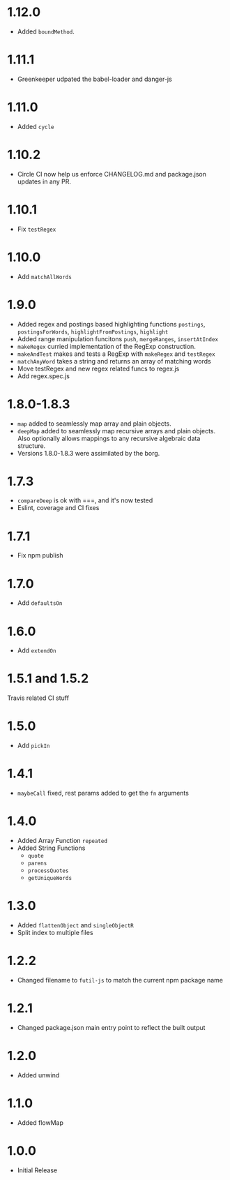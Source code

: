 ﻿# 1.12.0
- Added `boundMethod`.

# 1.11.1
- Greenkeeper udpated the babel-loader and danger-js

# 1.11.0
- Added `cycle`

# 1.10.2
- Circle CI now help us enforce CHANGELOG.md and package.json
  updates in any PR.

# 1.10.1
- Fix `testRegex`

# 1.10.0
- Add `matchAllWords`

# 1.9.0
- Added regex and postings based highlighting functions `postings`, `postingsForWords`, `highlightFromPostings`, `highlight`
- Added range manipulation funcitons `push`, `mergeRanges`, `insertAtIndex`
- `makeRegex` curried implementation of the RegExp construction.
- `makeAndTest` makes and tests a RegExp with `makeRegex` and `testRegex`
- `matchAnyWord` takes a string and returns an array of matching words
- Move testRegex and new regex related funcs to regex.js
- Add regex.spec.js

# 1.8.0-1.8.3
- `map` added to seamlessly map array and plain objects.
- `deepMap` added to seamlessly map recursive arrays and plain
  objects. Also optionally allows mappings to any recursive algebraic
  data structure.
- Versions 1.8.0-1.8.3 were assimilated by the borg.

# 1.7.3
- `compareDeep` is ok with ===, and it's now tested
- Eslint, coverage and CI fixes
 
# 1.7.1
- Fix npm publish

# 1.7.0
- Add `defaultsOn`

# 1.6.0
- Add `extendOn`

# 1.5.1 and 1.5.2
Travis related CI stuff

# 1.5.0
- Add `pickIn`

# 1.4.1
- `maybeCall` fixed, rest params added to get the `fn` arguments

# 1.4.0
- Added Array Function `repeated`
- Added String Functions
	* `quote`
	* `parens`
	* `processQuotes`
	* `getUniqueWords`

# 1.3.0
- Added `flattenObject` and `singleObjectR`
- Split index to multiple files

# 1.2.2
- Changed filename to `futil-js` to match the current npm package name

# 1.2.1
- Changed package.json main entry point to reflect the built output

# 1.2.0
- Added unwind

# 1.1.0
- Added flowMap

# 1.0.0
- Initial Release 
